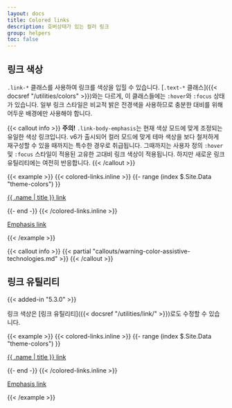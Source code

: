 ```yaml
---
layout: docs
title: Colored links
description: 호버상태가 있는 컬러 링크
group: helpers
toc: false
---
```


## 링크 색상

`.link-*` 클래스를 사용하여 링크를 색상을 입힐 수 있습니다. [`.text-*` 클래스]({{< docsref "/utilities/colors" >}})와는 다르게, 이 클래스들에는 `:hover`와 `:focus` 상태가 있습니다. 일부 링크 스타일은 비교적 밝은 전경색을 사용하므로 충분한 대비를 위해 어두운 배경에만 사용해야 합니다.

{{< callout info >}}
**주의!** `.link-body-emphasis`는 현재 색상 모드에 맞게 조정되는 유일한 색상 링크입니다. v6가 출시되어 컬러 모드에 맞게 테마 색상을 보다 철저하게 재구성할 수 있을 때까지는 특수한 경우로 취급됩니다. 그때까지는 사용자 정의 `:hover` 및 `:focus` 스타일이 적용된 고유한 고대비 링크 색상이 적용됩니다. 하지만 새로운 링크 유틸리티에는 여전히 반응합니다.
{{< /callout >}}

{{< example >}}
{{< colored-links.inline >}}
{{- range (index $.Site.Data "theme-colors") }}
<p><a href="#" class="link-{{ .name }}">{{ .name | title }} link</a></p>
{{- end -}}
{{< /colored-links.inline >}}
<p><a href="#" class="link-body-emphasis">Emphasis link</a></p>
{{< /example >}}

{{< callout info >}}
{{< partial "callouts/warning-color-assistive-technologies.md" >}}
{{< /callout >}}

## 링크 유틸리티

{{< added-in "5.3.0" >}}

링크 색상은 [링크 유틸리티]({{< docsref "/utilities/link/" >}})로도 수정할 수 있습니다.

{{< example >}}
{{< colored-links.inline >}}
{{- range (index $.Site.Data "theme-colors") }}
<p><a href="#" class="link-{{ .name }} link-offset-2 link-underline-opacity-25 link-underline-opacity-100-hover">{{ .name | title }} link</a></p>
{{- end -}}
{{< /colored-links.inline >}}
<p><a href="#" class="link-body-emphasis link-offset-2 link-underline-opacity-25 link-underline-opacity-75-hover">Emphasis link</a></p>
{{< /example >}}
